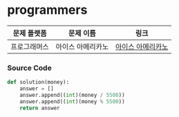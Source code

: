 # programmers

| 문제 플랫폼   | 문제 이름           | 링크                                   |
|---------------|--------------------|----------------------------------------|
| 프로그래머스          | 아이스 아메리카노         | [아이스 아메리카노](https://school.programmers.co.kr/learn/courses/30/lessons/120819) |

### Source Code
```python
def solution(money):
    answer = []
    answer.append((int)(money / 5500))
    answer.append((int)(money % 5500))
    return answer
```
